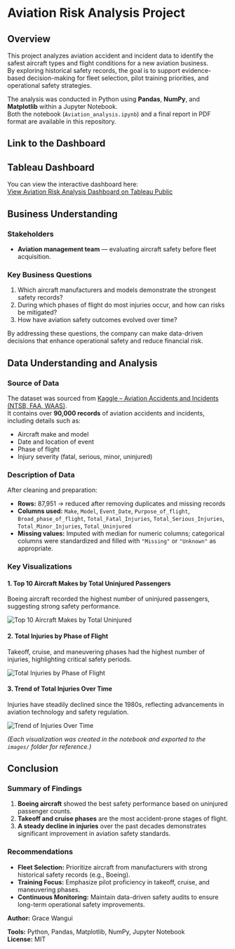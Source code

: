 # Aviation Risk Analysis Project
## Overview
This project analyzes aviation accident and incident data to identify the safest aircraft types and flight conditions for a new aviation business.  
By exploring historical safety records, the goal is to support evidence-based decision-making for fleet selection, pilot training priorities, and operational safety strategies.

The analysis was conducted in Python using **Pandas**, **NumPy**, and **Matplotlib** within a Jupyter Notebook.  
Both the notebook (`Aviation_analysis.ipynb`) and a final report in PDF format are available in this repository.

## Link to the Dashboard
## Tableau Dashboard
You can view the interactive dashboard here:  
[View Aviation Risk Analysis Dashboard on Tableau Public](https://public.tableau.com/app/profile/grace.wangui6459/viz/AviationRiskAnalysisProject/AVIATIONRISKANALYSISDASHBOARD)

## Business Understanding
### Stakeholders
- **Aviation management team** — evaluating aircraft safety before fleet acquisition.  
### Key Business Questions
1. Which aircraft manufacturers and models demonstrate the strongest safety records?  
2. During which phases of flight do most injuries occur, and how can risks be mitigated?  
3. How have aviation safety outcomes evolved over time?

By addressing these questions, the company can make data-driven decisions that enhance operational safety and reduce financial risk.
## Data Understanding and Analysis
### Source of Data
The dataset was sourced from [Kaggle – Aviation Accidents and Incidents (NTSB, FAA, WAAS)](https://www.kaggle.com/datasets/prathamsharma123/aviation-accidents-and-incidents-ntsb-faa-waas?resource=download&select=airline_accidents.csv).  
It contains over **90,000 records** of aviation accidents and incidents, including details such as:
- Aircraft make and model  
- Date and location of event  
- Phase of flight  
- Injury severity (fatal, serious, minor, uninjured)
### Description of Data
After cleaning and preparation:
- **Rows:** 87,951 → reduced  after removing duplicates and missing records  
- **Columns used:** `Make`, `Model`, `Event_Date`, `Purpose_of_flight`, `Broad_phase_of_flight`, `Total_Fatal_Injuries`, `Total_Serious_Injuries`, `Total_Minor_Injuries`, `Total_Uninjured`  
- **Missing values:** Imputed with median for numeric columns; categorical columns were standardized and filled with `"Missing"` or `"Unknown"` as appropriate.
### Key Visualizations
#### 1. Top 10 Aircraft Makes by Total Uninjured Passengers
Boeing aircraft recorded the highest number of uninjured passengers, suggesting strong safety performance.

![Top 10 Aircraft Makes by Total Uninjured]('./images/Top_10_Makes_by_Uninjured.png')

#### 2. Total Injuries by Phase of Flight
Takeoff, cruise, and maneuvering phases had the highest number of injuries, highlighting critical safety periods.

![Total Injuries by Phase of Flight]('./images/Total_injuries_by_phase_of_flight.png')

#### 3. Trend of Total Injuries Over Time
Injuries have steadily declined since the 1980s, reflecting advancements in aviation technology and safety regulation.

![Trend of Injuries Over Time]('./images/Trend_of_total_injuries_over_time.png')

*(Each visualization was created in the notebook and exported to the `images/` folder for reference.)*
## Conclusion
### Summary of Findings
1. **Boeing aircraft** showed the best safety performance based on uninjured passenger counts.  
2. **Takeoff and cruise phases** are the most accident-prone stages of flight.  
3. **A steady decline in injuries** over the past decades demonstrates significant improvement in aviation safety standards.

### Recommendations
- **Fleet Selection:** Prioritize aircraft from manufacturers with strong historical safety records (e.g., Boeing).  
- **Training Focus:** Emphasize pilot proficiency in takeoff, cruise, and maneuvering phases.  
- **Continuous Monitoring:** Maintain data-driven safety audits to ensure long-term operational safety improvements.



**Author:** Grace Wangui

**Tools:** Python, Pandas, Matplotlib, NumPy, Jupyter Notebook  
**License:** MIT 





